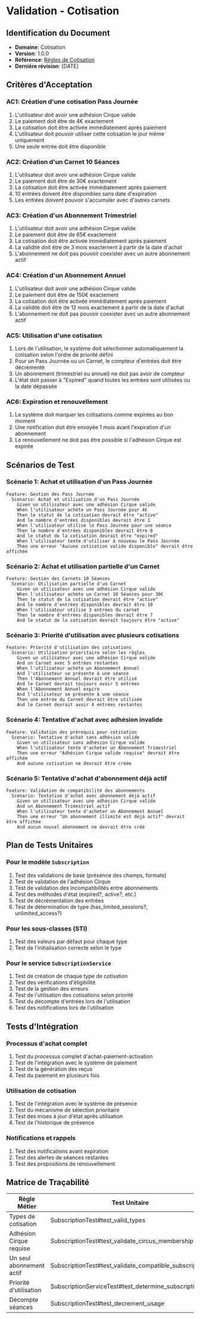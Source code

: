 # Validation - Cotisation

## Identification du Document
- **Domaine**: Cotisation
- **Version**: 1.0.0
- **Référence**: [Règles de Cotisation](/requirements/1_métier/cotisation/regles.md)
- **Dernière révision**: [DATE]

## Critères d'Acceptation

### AC1: Création d'une cotisation Pass Journée
1. L'utilisateur doit avoir une adhésion Cirque valide
2. Le paiement doit être de 4€ exactement
3. La cotisation doit être activée immédiatement après paiement
4. L'utilisateur doit pouvoir utiliser cette cotisation le jour même uniquement
5. Une seule entrée doit être disponible

### AC2: Création d'un Carnet 10 Séances
1. L'utilisateur doit avoir une adhésion Cirque valide
2. Le paiement doit être de 30€ exactement
3. La cotisation doit être activée immédiatement après paiement
4. 10 entrées doivent être disponibles sans date d'expiration
5. Les entrées doivent pouvoir s'accumuler avec d'autres carnets

### AC3: Création d'un Abonnement Trimestriel
1. L'utilisateur doit avoir une adhésion Cirque valide
2. Le paiement doit être de 65€ exactement
3. La cotisation doit être activée immédiatement après paiement
4. La validité doit être de 3 mois exactement à partir de la date d'achat
5. L'abonnement ne doit pas pouvoir coexister avec un autre abonnement actif

### AC4: Création d'un Abonnement Annuel
1. L'utilisateur doit avoir une adhésion Cirque valide
2. Le paiement doit être de 150€ exactement
3. La cotisation doit être activée immédiatement après paiement
4. La validité doit être de 12 mois exactement à partir de la date d'achat
5. L'abonnement ne doit pas pouvoir coexister avec un autre abonnement actif

### AC5: Utilisation d'une cotisation
1. Lors de l'utilisation, le système doit sélectionner automatiquement la cotisation selon l'ordre de priorité défini
2. Pour un Pass Journée ou un Carnet, le compteur d'entrées doit être décrémenté
3. Un abonnement (trimestriel ou annuel) ne doit pas avoir de compteur
4. L'état doit passer à "Expired" quand toutes les entrées sont utilisées ou la date dépassée

### AC6: Expiration et renouvellement
1. Le système doit marquer les cotisations comme expirées au bon moment
2. Une notification doit être envoyée 1 mois avant l'expiration d'un abonnement
3. Le renouvellement ne doit pas être possible si l'adhésion Cirque est expirée

## Scénarios de Test

### Scénario 1: Achat et utilisation d'un Pass Journée
```gherkin
Feature: Gestion des Pass Journée
  Scenario: Achat et utilisation d'un Pass Journée
    Given un utilisateur avec une adhésion Cirque valide
    When l'utilisateur achète un Pass Journée pour 4€
    Then le statut de la cotisation devrait être "active"
    And le nombre d'entrées disponibles devrait être 1
    When l'utilisateur utilise le Pass Journée pour une séance
    Then le nombre d'entrées disponibles devrait être 0
    And le statut de la cotisation devrait être "expired"
    When l'utilisateur tente d'utiliser à nouveau le Pass Journée
    Then une erreur "Aucune cotisation valide disponible" devrait être affichée
```

### Scénario 2: Achat et utilisation partielle d'un Carnet
```gherkin
Feature: Gestion des Carnets 10 Séances
  Scenario: Utilisation partielle d'un Carnet
    Given un utilisateur avec une adhésion Cirque valide
    When l'utilisateur achète un Carnet 10 Séances pour 30€
    Then le statut de la cotisation devrait être "active"
    And le nombre d'entrées disponibles devrait être 10
    When l'utilisateur utilise 3 entrées du carnet
    Then le nombre d'entrées disponibles devrait être 7
    And le statut de la cotisation devrait toujours être "active"
```

### Scénario 3: Priorité d'utilisation avec plusieurs cotisations
```gherkin
Feature: Priorité d'utilisation des cotisations
  Scenario: Utilisation prioritaire selon les règles
    Given un utilisateur avec une adhésion Cirque valide
    And un Carnet avec 5 entrées restantes
    When l'utilisateur achète un Abonnement Annuel
    And l'utilisateur se présente à une séance
    Then l'Abonnement Annuel devrait être utilisé
    And le Carnet devrait toujours avoir 5 entrées
    When l'Abonnement Annuel expire
    And l'utilisateur se présente à une séance
    Then une entrée du Carnet devrait être utilisée
    And le Carnet devrait avoir 4 entrées restantes
```

### Scénario 4: Tentative d'achat avec adhésion invalide
```gherkin
Feature: Validation des prérequis pour cotisation
  Scenario: Tentative d'achat sans adhésion valide
    Given un utilisateur sans adhésion Cirque valide
    When l'utilisateur tente d'acheter un Abonnement Trimestriel
    Then une erreur "Adhésion Cirque valide requise" devrait être affichée
    And aucune cotisation ne devrait être créée
```

### Scénario 5: Tentative d'achat d'abonnement déjà actif
```gherkin
Feature: Validation de compatibilité des abonnements
  Scenario: Tentative d'achat avec abonnement déjà actif
    Given un utilisateur avec une adhésion Cirque valide
    And un Abonnement Trimestriel actif
    When l'utilisateur tente d'acheter un Abonnement Annuel
    Then une erreur "Un abonnement illimité est déjà actif" devrait être affichée
    And aucun nouvel abonnement ne devrait être créé
```

## Plan de Tests Unitaires

### Pour le modèle `Subscription`
1. Test des validations de base (présence des champs, formats)
2. Test de validation de l'adhésion Cirque
3. Test de validation des incompatibilités entre abonnements
4. Test des méthodes d'état (expired?, active?, etc.)
5. Test de décrémentation des entrées
6. Test de détermination de type (has_limited_sessions?, unlimited_access?)

### Pour les sous-classes (STI)
1. Test des valeurs par défaut pour chaque type
2. Test de l'initialisation correcte selon le type

### Pour le service `SubscriptionService`
1. Test de création de chaque type de cotisation
2. Test des vérifications d'éligibilité
3. Test de la gestion des erreurs
4. Test de l'utilisation des cotisations selon priorité
5. Test du décompte d'entrées lors de l'utilisation
6. Test des notifications lors de l'utilisation

## Tests d'Intégration

### Processus d'achat complet
1. Test du processus complet d'achat-paiement-activation
2. Test de l'intégration avec le système de paiement
3. Test de la génération des reçus
4. Test du paiement en plusieurs fois

### Utilisation de cotisation
1. Test de l'intégration avec le système de présence
2. Test du mécanisme de sélection prioritaire
3. Test des mises à jour d'état après utilisation
4. Test de l'historique de présence

### Notifications et rappels
1. Test des notifications avant expiration
2. Test des alertes de séances restantes
3. Test des propositions de renouvellement

## Matrice de Traçabilité

| Règle Métier | Test Unitaire | Test d'Intégration | Scénario |
|--------------|---------------|-------------------|----------|
| Types de cotisation | SubscriptionTest#test_valid_types | IntegrationTest#test_subscription_creation | Scénarios 1-4 |
| Adhésion Cirque requise | SubscriptionTest#test_validate_circus_membership | IntegrationTest#test_create_with_invalid_membership | Scénario 4 |
| Un seul abonnement actif | SubscriptionTest#test_validate_compatible_subscriptions | IntegrationTest#test_multiple_active_subscriptions | Scénario 5 |
| Priorité d'utilisation | SubscriptionServiceTest#test_determine_subscription | IntegrationTest#test_subscription_priority | Scénario 3 |
| Décompte séances | SubscriptionTest#test_decrement_usage | IntegrationTest#test_attendance_creation | Scénario 1, 2 | 